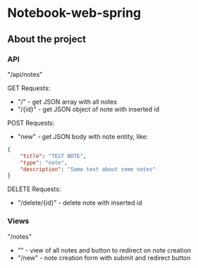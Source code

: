 # Notebook-web-spring

## About the project

### API

"/api/notes"

GET Requests:

* "/" - get JSON array with all notes
* "/{id}" - get JSON object of note with inserted id

POST Requests:

* "new" - get JSON body with note entity, like:
```json
{
    "title": "TEST NOTE",
    "type": "note",
    "description": "Some text about some notes"
}
```

DELETE Requests:

* "/delete/{id}" - delete note with inserted id

### Views

"/notes"

* "" - view of all notes and button to redirect on note creation
* "/new" - note creation form with submit and redirect button
